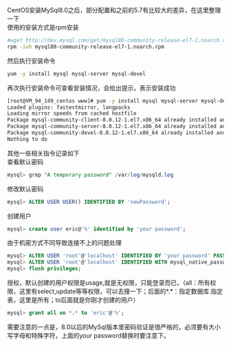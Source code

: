 CentOS安装MySql8.0之后，部分配置和之前的5.7有比较大的差异，在这里整理一下  
使用的安装方式是rpm安装

```bash
#wget http://dev.mysql.com/get/mysql80-community-release-el7-1.noarch.rpm  
rpm -ivh mysql80-community-release-el7-1.noarch.rpm  
```
然后执行安装命令
```bash
yum -y install mysql mysql-server mysql-devel  
```
再次执行安装命令可查看安装情况，会给出提示，表示安装成功
```bash
[root@VM_94_149_centos www]# yum -y install mysql mysql-server mysql-devel
Loaded plugins: fastestmirror, langpacks
Loading mirror speeds from cached hostfile
Package mysql-community-client-8.0.12-1.el7.x86_64 already installed and latest version
Package mysql-community-server-8.0.12-1.el7.x86_64 already installed and latest version
Package mysql-community-devel-8.0.12-1.el7.x86_64 already installed and latest version
Nothing to do
```
其他一些相关指令记录如下  
查看默认密码
```sql
mysql> grep "A temporary password" /var/log/mysqld.log
```
修改默认密码
```sql
mysql> ALTER USER USER() IDENTIFIED BY 'newPassword';
```
创建用户
```sql
mysql> create user eric@'%' identified by 'your password';
```
由于机密方式不同导致连接不上的问题处理
```sql
mysql> ALTER USER 'root'@'localhost' IDENTIFIED BY 'your password' PASSWORD EXPIRE NEVER;
mysql> ALTER USER 'root'@'localhost' IDENTIFIED WITH mysql_native_password BY 'your password';
mysql> flush privileges;
```
授权，默认创建的用户权限是usage,就是无权限，只能登录而已，（all：所有权限，这里有select,update等等权限，可以去搜一下；后面的*.*：指定数据库.指定表，这里是所有；to后面就是你刚才创建的用户）
```sql
mysql> grant all on *.* to 'eric'@'%';
```
需要注意的一点是，8.0以后的MySql版本里密码验证是很严格的，必须要有大小写字母和特殊字符，上面的your password替换时要注意下。